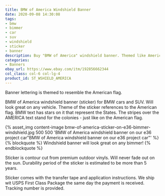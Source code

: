 ```yaml
---
title: BMW of America Windshield Banner
date: 2020-09-08 14:30:08
tags:
- bmw
- bimmer
- car
- suv
- windshield
- sticker
- banner
description: Buy "BMW of America" windshield banner. Themed like American flag. Sticker is available in white and holographic (rainbow) colors.
categories:
- Banners
ebay_url: https://www.ebay.com/itm/192856662344
col_class: col-6 col-lg-4
product_id: ST_WSHIELD_AMERICA
---
```


Banner lettering is themed to resemble the American flag.

<!-- more -->

BMW of America windshield banner (sticker) for BMW cars and SUV. Will look great on any vehicle. Theme of the sticker references to the American flag. BMW text has stars on it that represent the States. The stripes over the AMERICA text stand for the colonies - just like on the American flag.

{% asset_img content-image bmw-of-america-sticker-on-e36-bimmer-windshield.jpg 500 500 'BMW of America windshield banner on our e36 project car"BMW of America windshield banner on our e36 project car"' %}
{% blockquote %}
Windshield banner will look great on any bimmer!
{% endblockquote %}

Sticker is contour cut from premium outdoor vinyls. Will never fade out on the sun. Durability period of the sticker is estimated to be more than 5 years.

Sticker comes with the transfer tape and application instructions. We ship wit USPS First Class Package the same day the payment is received. Tracking number is provided.